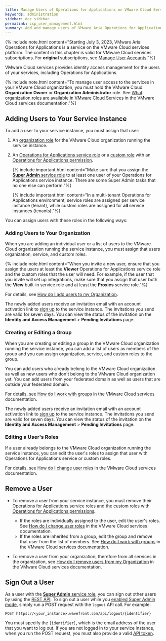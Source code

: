 ```yaml
---
title: Manage Users of Operations for Applications on VMware Cloud Services
keywords: administration
sidebar: doc_sidebar
permalink: csp_user_management.html
summary: Add and manage users of VMware Aria Operations for Applications on VMware Cloud services.
---
```


{% include note.html content="Starting July 3, 2023, VMware Aria Operations for Applications is a service on the VMware Cloud services platform. The content in this chapter is valid for VMware Cloud services subscriptions. For **original** subscriptions, see [Manage User Accounts](user-accounts.html)."%}

VMware Cloud services provides identity access management for the users of your services, including Operations for Applications. 

{% include note.html content="To manage user access to the services in your VMware Cloud organization, you must hold the VMware Cloud **Organization Owner** or **Organization Administrator** role. See [What organization roles are available in VMware Cloud Services](https://docs.vmware.com/en/VMware-Cloud-services/services/Using-VMware-Cloud-Services/GUID-C11D3AAC-267C-4F16-A0E3-3EDF286EBE53.html) in the VMware Cloud services documentation."%}

## Adding Users to Your Service Instance

To add a user to your service instance, you must assign that user:

1. An [organization role](csp_getting_started.html#whats-a-vmware-cloud-organization-role) for the VMware Cloud organization running the service instance.

1. An [Operations for Applications service role](csp_users_roles.html#operations-for-applications-service-roles-built-in) or a [custom role](csp_users_roles.html#create-edit-or-delete-a-custom-role) with an [Operations for Applications permission](csp_permissions_overview.html#operations-for-applications-permissions).

    {% include important.html content="Make sure that you assign the [**Super Admin** service role](csp_users_roles.html#operations-for-applications-service-roles-built-in) to at least one user of your Operations for Applications service instance. There are some Super Admin tasks that no one else can perform."%}

    {% include important.html content="In a multi-tenant Operations for Applications environment, service roles are assigned per service instance (tenant), while custom roles are assigned for **all** service instances (tenants)."%}

You can assign users with these roles in the following ways:

### Adding Users to Your Organization

When you are adding an individual user or a list of users to the VMware Cloud organization running the service instance, you must assign that users organization, service, and custom roles.

{% include note.html content="When you invite a new user, ensure that you assign the users at least the **Viewer** Operations for Applications service role and the custom roles that the user will need. For example, if the user that you invite will set up integrations, make sure that you assign that user both the **View** built-in service role and at least the **Proxies** service role."%}

For details, see [How do I add users to my Organization](https://docs.vmware.com/en/VMware-Cloud-services/services/Using-VMware-Cloud-Services/GUID-47AA313E-9DAC-447C-B6C8-DF71ED45B0D5.html).

The newly added users receive an invitation email with an account activation link to [sign up](csp_sign_up_or_log_in.html) to the service instance. The invitations you send are valid for seven days. You can view the status of the invitation on the **Identity and Access Management** > **Pending Invitations** page.

### Creating or Editing a Group

When you are creating or editing a group in the VMware Cloud organization running the service instance, you can add a list of users as members of the group and you can assign organization, service, and custom roles to the group.

You can add users who already belong to the VMware Cloud organization as well as new users who don't belong to the VMware Cloud organization yet. You can add users from your federated domain as well as users that are outside your federated domain.

For details, see [How do I work with groups](hhttps://docs.vmware.com/en/VMware-Cloud-services/services/Using-VMware-Cloud-Services/GUID-0BD8A07B-C3C0-4220-8CD0-18FA070D3DAD.html) in the VMware Cloud services documentation.

The newly added users receive an invitation email with an account activation link to [sign up](csp_sign_up_or_log_in.html) to the service instance. The invitations you send are valid for seven days. You can view the status of the invitation on the **Identity and Access Management** > **Pending Invitations** page.

### Editing a User's Roles

If a user already belongs to the VMware Cloud organization running the service instance, you can edit the user's roles to assign that user with Operations for Applications service or custom roles.

For details, see [How do I change user roles](https://docs.vmware.com/en/VMware-Cloud-services/services/Using-VMware-Cloud-Services/GUID-A70DBFDC-86FD-4C84-8753-0E55C8C98F8E.html) in the VMware Cloud services documentation.

## Remove a User

- To remove a user from your service instance, you must remove their [Operations for Applications service roles](csp_users_roles.html#operations-for-applications-service-roles-built-in) and the [custom roles](csp_users_roles.html#create-edit-or-delete-a-custom-role) with [Operations for Applications permissions](csp_permissions_overview.html#operations-for-applications-permissions).
    - If the roles are individually assigned to the user, edit the user's roles. See [How do I change user roles](https://docs.vmware.com/en/VMware-Cloud-services/services/Using-VMware-Cloud-Services/GUID-A70DBFDC-86FD-4C84-8753-0E55C8C98F8E.html) in the VMware Cloud services documentation.
    - If the roles are inherited from a group, edit the group and remove that user from the list of members. See [How do I work with groups](hhttps://docs.vmware.com/en/VMware-Cloud-services/services/Using-VMware-Cloud-Services/GUID-0BD8A07B-C3C0-4220-8CD0-18FA070D3DAD.html) in the VMware Cloud services documentation.

- To remove a user from your organization, therefore from all services in the organization, see [How do I remove users from my Organization](https://docs.vmware.com/en/VMware-Cloud-services/services/Using-VMware-Cloud-Services/GUID-628143FC-7DB0-4399-8344-43F75F748ADF.html) in the VMware Cloud services documentation.

## Sign Out a User

As a user with the [**Super Admin** service role](csp_users_roles.html#operations-for-applications-service-roles-built-in), you can sign out other users by using the [REST API](wavefront_api.html). To sign out a user while you [enabled Super Admin mode](csp_users_account_managing.html#enable-or-disable-super-admin-mode), simply run a POST request with the `logout` API call. For example:

```
POST https://<your_instance>.wavefront.com/api/logout/{identifier}
```

You must specify the `{identifier}`, which is the email address of the user that you want to log out. If you are not logged in to your service instance, when you run the POST request, you must also provide a valid [API token](csp_users_account_managing.html#generate-an-api-token).